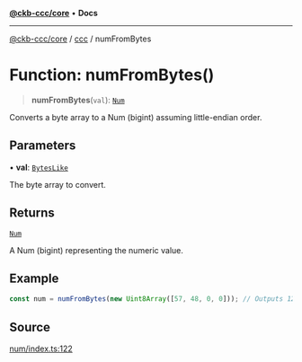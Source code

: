 [**@ckb-ccc/core**](README.md) • **Docs**

***

[@ckb-ccc/core](README.md) / [ccc](Namespace.ccc.md) / numFromBytes

# Function: numFromBytes()

> **numFromBytes**(`val`): [`Num`](ccc.Type.Num.md)

Converts a byte array to a Num (bigint) assuming little-endian order.

## Parameters

• **val**: [`BytesLike`](ccc.Type.BytesLike.md)

The byte array to convert.

## Returns

[`Num`](ccc.Type.Num.md)

A Num (bigint) representing the numeric value.

## Example

```typescript
const num = numFromBytes(new Uint8Array([57, 48, 0, 0])); // Outputs 12345n
```

## Source

[num/index.ts:122](https://github.com/SpectreMercury/ccc/blob/df48adb02ef9cfbc211311f00ecef869462de5fa/packages/core/src/num/index.ts#L122)
